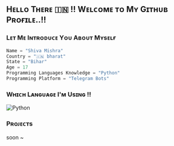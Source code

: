 ## Hᴇʟʟᴏ Tʜᴇʀᴇ 🇮🇳 !! Wᴇʟᴄᴏᴍᴇ ᴛᴏ Mʏ Gɪᴛʜᴜʙ Pʀᴏғɪʟᴇ..!!

### Lᴇᴛ Mᴇ Iɴᴛʀᴏᴅᴜᴄᴇ Yᴏᴜ Aʙᴏᴜᴛ Mʏsᴇʟғ 
```python
Name = "Shiva Mishra"
Country = "🇮🇳 bharat"
State = "Bihar"
Age = 17
Programming Languages Knowledge = "Python"
Programming Platform = "Telegram Bots"
```

### Wʜɪᴄʜ Lᴀɴɢᴜᴀɢᴇ I'ᴍ Usɪɴɢ !!

![Python](https://img.shields.io/badge/Python-3776AB?style=for-the-badge&logo=python&logoColor=white)

### Pʀᴏᴊᴇᴄᴛs
soon ~
